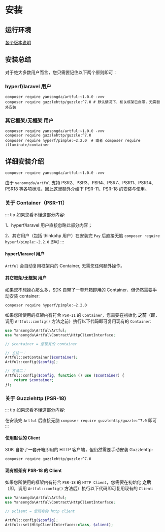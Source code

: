 # 安装

## 运行环境

[各个版本说明](/docs/v1/overview/planning)

## 安装总结

对于绝大多数用户而言，您只需要记住以下两个原则即可：

### hyperf/laravel 用户

```shell
composer require yansongda/artful:~1.0.0 -vvv
composer require guzzlehttp/guzzle:^7.0 # 默认情况下，相关框架已自带，无需额外安装
```

### 其它框架/无框架 用户

```shell
composer require yansongda/artful:~1.0.0 -vvv
composer require guzzlehttp/guzzle:^7.0
composer require hyperf/pimple:~2.2.0  # 或者 composer require illuminate/container
```

## 详细安装介绍

```shell
composer require yansongda/artful:~1.0.0 -vvv
```

由于 `yansongda/artful` 支持 PSR2、PSR3、PSR4、PSR7、PSR11、PSR14、PSR18 等各项标准，因此这里额外介绍下 PSR-11、PSR-18 的安装与使用。

### 关于 Container（PSR-11）

::: tip
如果您看不懂这部分内容:

1、hyperf/laravel 用户直接忽略此部分内容；

2、其它用户（包括 thinkphp 用户）在安装完 `Pay` 后直接无脑 `composer require hyperf/pimple:~2.2.0` 即可
:::

#### hyperf/laravel 用户

`Artful` 会自动复用框架内的 Container, 无需您任何额外操作。

#### 其它框架/无框架 用户

如果您不想操心那么多，SDK 自带了一套开箱即用的 Container，但仍然需要手动安装 container:

```shell
composer require hyperf/pimple:~2.2.0
```

如果您所使用的框架内有符合 `PSR-11` 的 `Container`，您需要在初始化 **之前**（即，调用 `Artful::config()` 方法之前）执行以下代码即可复用现有的 `Container`:

```php
use Yansongda\Artful\Artful;
use Yansongda\Artful\Contract\HttpClientInterface;

// $container = 您现有的 container

// 方法一：
Artful::setContainer($container);
Artful::config($config);

// 方法二：
Artful::config($config, function () use ($container) {
    return $container;
});
```

### 关于 Guzzlehttp (PSR-18)

::: tip
如果您看不懂这部分内容:

在安装完 `Artful` 后直接无脑 `composer require guzzlehttp/guzzle:^7.0` 即可
:::

#### 使用默认的 Client

SDK 自带了一套开箱即用的 HTTP 客户端，但仍然需要手动安装 Guzzlehttp:

```shell
composer require guzzlehttp/guzzle:^7.0
```

#### 现有框架有 PSR-18 的 Client

如果您所使用的框架内有符合 `PSR-18` 的 `HTTP Client`，您需要在初始化 **之后**（即，调用 `Artful::config()` 方法后）执行以下代码即可复用现有的 `Client`:

```php
use Yansongda\Artful\Artful;
use Yansongda\Artful\Contract\HttpClientInterface;

// $client = 您现有的 http client

Artful::config($config);
Artful::set(HttpClientInterface::class, $client);
```
